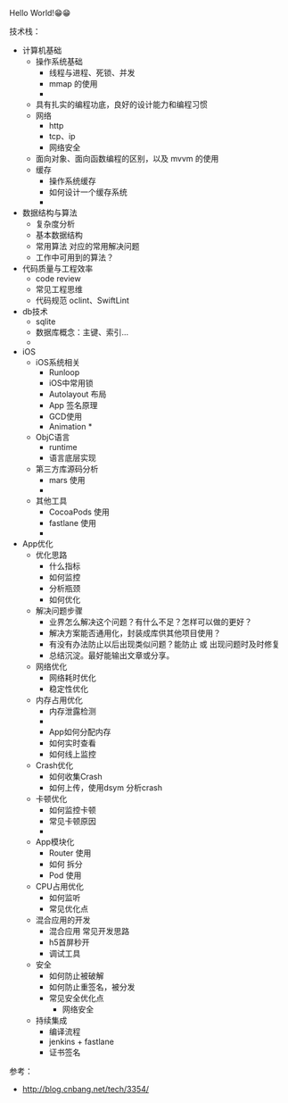 Hello World!😁😁

技术栈：
* 计算机基础
    * 操作系统基础
        * 线程与进程、死锁、并发
        * mmap 的使用
        * 
    * 具有扎实的编程功底，良好的设计能力和编程习惯
    * 网络
        * http
        * tcp、ip
        * 网络安全
    * 面向对象、面向函数编程的区别，以及 mvvm 的使用
    * 缓存
        * 操作系统缓存
        * 如何设计一个缓存系统
        * 
* 数据结构与算法
    * 复杂度分析
    * 基本数据结构
    * 常用算法   对应的常用解决问题
    * 工作中可用到的算法？
* 代码质量与工程效率
    * code review
    * 常见工程思维
    * 代码规范 oclint、SwiftLint
* db技术
    * sqlite
    * 数据库概念：主键、索引…
    * 
* iOS
    * iOS系统相关
        * Runloop
        * iOS中常用锁
        * Autolayout 布局
        * App 签名原理
        * GCD使用
        * Animation
            * 
    * ObjC语言
        * runtime
        * 语言底层实现
    * 第三方库源码分析
        * mars 使用
        * 
    * 其他工具
        * CocoaPods 使用
        * fastlane 使用
        * 
* App优化
    * 优化思路
        * 什么指标
        * 如何监控
        * 分析瓶颈
        * 如何优化
    * 解决问题步骤
        * 业界怎么解决这个问题？有什么不足？怎样可以做的更好？
        * 解决方案能否通用化，封装成库供其他项目使用？
        * 有没有办法防止以后出现类似问题？能防止 或 出现问题时及时修复
        * 总结沉淀。最好能输出文章或分享。
    * 网络优化
        * 网络耗时优化
        * 稳定性优化
    * 内存占用优化
        * 内存泄露检测
        * 
        * App如何分配内存
        * 如何实时查看
        * 如何线上监控
    * Crash优化
        * 如何收集Crash
        * 如何上传，使用dsym 分析crash
    * 卡顿优化
        * 如何监控卡顿
        * 常见卡顿原因
        * 
    * App模块化
        * Router 使用
        * 如何 拆分
        * Pod 使用
    * CPU占用优化
        * 如何监听
        * 常见优化点
    * 混合应用的开发
        * 混合应用 常见开发思路
        * h5首屏秒开
        * 调试工具
    * 安全
        * 如何防止被破解
        * 如何防止重签名，被分发
        * 常见安全优化点
            * 网络安全
    * 持续集成
        * 编译流程
        * jenkins + fastlane
        * 证书签名


参考：
* http://blog.cnbang.net/tech/3354/